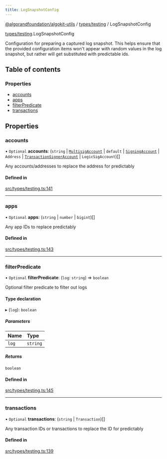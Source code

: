 ```yaml
---
title: LogSnapshotConfig
---
```


[@algorandfoundation/algokit-utils](/reference/algokit-utils-ts/api/readme/) / [types/testing](/reference/algokit-utils-ts/api/modules/types_testing/) / LogSnapshotConfig

[types/testing](/reference/algokit-utils-ts/api/modules/types_testing/).LogSnapshotConfig

Configuration for preparing a captured log snapshot.
This helps ensure that the provided configuration items won't appear
with random values in the log snapshot, but rather will get substituted with predictable ids.

## Table of contents

### Properties

- [accounts](#accounts)
- [apps](#apps)
- [filterPredicate](#filterpredicate)
- [transactions](#transactions)

## Properties

### accounts

• `Optional` **accounts**: (`string` \| [`MultisigAccount`](/reference/algokit-utils-ts/api/classes/types_accountmultisigaccount/) \| `default` \| [`SigningAccount`](/reference/algokit-utils-ts/api/classes/types_accountsigningaccount/) \| `Address` \| [`TransactionSignerAccount`]() \| `LogicSigAccount`)[]

Any accounts/addresses to replace the address for predictably

#### Defined in

[src/types/testing.ts:141](https://github.com/algorandfoundation/algokit-utils-ts/blob/main/src/types/testing.ts#L141)

---

### apps

• `Optional` **apps**: (`string` \| `number` \| `bigint`)[]

Any app IDs to replace predictably

#### Defined in

[src/types/testing.ts:143](https://github.com/algorandfoundation/algokit-utils-ts/blob/main/src/types/testing.ts#L143)

---

### filterPredicate

• `Optional` **filterPredicate**: (`log`: `string`) => `boolean`

Optional filter predicate to filter out logs

#### Type declaration

▸ (`log`): `boolean`

##### Parameters

| Name  | Type     |
| :---- | :------- |
| `log` | `string` |

##### Returns

`boolean`

#### Defined in

[src/types/testing.ts:145](https://github.com/algorandfoundation/algokit-utils-ts/blob/main/src/types/testing.ts#L145)

---

### transactions

• `Optional` **transactions**: (`string` \| `Transaction`)[]

Any transaction IDs or transactions to replace the ID for predictably

#### Defined in

[src/types/testing.ts:139](https://github.com/algorandfoundation/algokit-utils-ts/blob/main/src/types/testing.ts#L139)
